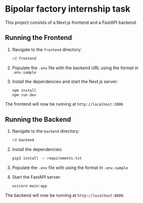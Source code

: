 # Bipolar factory internship task

This project consists of a Next.js frontend and a FastAPI backend.

## Running the Frontend

1. Navigate to the `frontend` directory:

    ```bash
    cd frontend
    ```

2. Populate the `.env` file with the backend URL using the format in `.env.sample`

3. Install the dependencies and start the Next.js server:

    ```bash
    npm install
    npm run dev
    ```

The frontend will now be running at `http://localhost:3000`.

## Running the Backend

1. Navigate to the `backend` directory:

    ```bash
    cd backend
    ```

2. Install the dependencies:

    ```bash
    pip3 install -r requirements.txt
    ```
3. Populate the `.env` file with using the format in `.env.sample`

4. Start the FastAPI server:

    ```bash
    uvicorn main:app
    ```

The backend will now be running at `http://localhost:8000`.